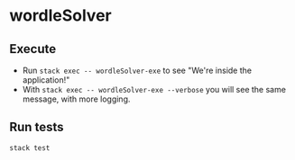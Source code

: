 # wordleSolver

## Execute  

* Run `stack exec -- wordleSolver-exe` to see "We're inside the application!"
* With `stack exec -- wordleSolver-exe --verbose` you will see the same message, with more logging.

## Run tests

`stack test`
